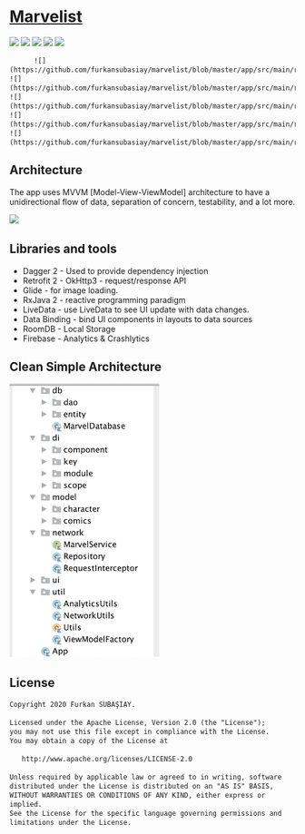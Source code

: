 
# [Marvelist](https://github.com/furkansubasiay/marvelist "Marvelist")

![](https://img.shields.io/badge/Kotlin-1.3.xxx-brightgreen.svg) ![](https://img.shields.io/badge/Dagger-2.xx-orange.svg) ![](https://img.shields.io/badge/Kotlin--Android--Extensions-plugin-red.svg) ![](https://img.shields.io/badge/Clean--Code-MVVM-brightgreen.svg) ![](https://img.shields.io/badge/API-21%2B-brightgreen.svg?style=flat)


          ![](https://github.com/furkansubasiay/marvelist/blob/master/app/src/main/res/raw/splash.png) ![](https://github.com/furkansubasiay/marvelist/blob/master/app/src/main/res/raw/favorite.png)  ![](https://github.com/furkansubasiay/marvelist/blob/master/app/src/main/res/raw/empty_favorite.png)           ![](https://github.com/furkansubasiay/marvelist/blob/master/app/src/main/res/raw/list.png)  ![](https://github.com/furkansubasiay/marvelist/blob/master/app/src/main/res/raw/detail.png)  

## Architecture

The app uses MVVM [Model-View-ViewModel] architecture to have a unidirectional flow of data, separation of concern, testability, and a lot more.

![](https://developer.android.com/topic/libraries/architecture/images/final-architecture.png)

## Libraries and tools

   - Dagger 2 - Used to provide dependency injection
   - Retrofit 2 - OkHttp3 - request/response API
   - Glide - for image loading.
   - RxJava 2 - reactive programming paradigm
   - LiveData - use LiveData to see UI update with data changes.
   - Data Binding - bind UI components in layouts to data sources
   - RoomDB - Local Storage
   - Firebase - Analytics & Crashlytics
   
## Clean Simple Architecture

![](https://github.com/furkansubasiay/marvelist/blob/master/app/src/main/res/raw/architecture.png)

## License

    Copyright 2020 Furkan SUBAŞIAY.
    
    Licensed under the Apache License, Version 2.0 (the "License");
    you may not use this file except in compliance with the License.
    You may obtain a copy of the License at
    
       http://www.apache.org/licenses/LICENSE-2.0
    
    Unless required by applicable law or agreed to in writing, software
    distributed under the License is distributed on an "AS IS" BASIS,
    WITHOUT WARRANTIES OR CONDITIONS OF ANY KIND, either express or implied.
    See the License for the specific language governing permissions and
    limitations under the License.
